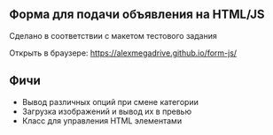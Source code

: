 ## Форма для подачи объявления на HTML/JS

Сделано в соответствии с макетом тестового задания

Открыть в браузере: https://alexmegadrive.github.io/form-js/

## Фичи

- Вывод различных опций при смене категории
- Загрузка изображений и вывод их в превью
- Класс для управления HTML элементами 
